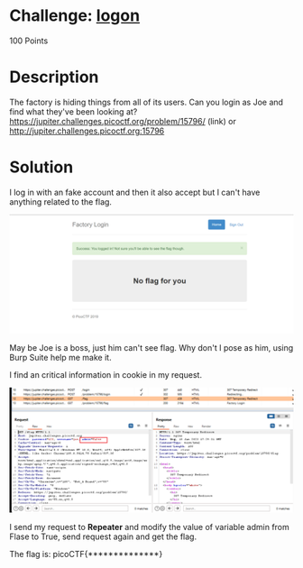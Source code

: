 # Challenge: [logon](https://play.picoctf.org/practice/challenge/46)
100 Points
# Description
The factory is hiding things from all of its users. Can you login as Joe and find what they've been looking at? https://jupiter.challenges.picoctf.org/problem/15796/ (link) or http://jupiter.challenges.picoctf.org:15796
# Solution
I log in with an fake account and then it also accept but I can't have anything related to the flag.

<img src='./media/5523.png' alt='When I try logging into factory website' />

May be Joe is a boss, just him can't see flag. Why don't I pose as him, using Burp Suite help me make it.

I find an critical information in cookie in my request.

<img src='./media/1926.png' alt='admin variable in cookie' />

I send my request to **Repeater** and modify the value of variable admin from Flase to True, send request again and get the flag.

The flag is: picoCTF{**************}
